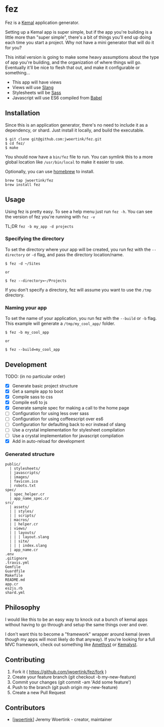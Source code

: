# fez

Fez is a [Kemal](http://kemalcr.com/) application generator.

Setting up a Kemal app is super simple, but if the app you're building is a little more than "super simple", there's a bit of things you'll end up doing each time you start a project. Why not have a mini generator that will do it for you?

This initial version is going to make some heavy assumptions about the type of app you're building, and the organization of where things will go. Eventually it'll be nice to flesh that out, and make it configurable or something...

* This app will have views
* Views will use [Slang](https://github.com/jeromegn/slang)
* Stylesheets will be [Sass](http://sass-lang.com/)
* Javascript will use ES6 compiled from [Babel](https://babeljs.io/)


## Installation

Since this is an application generator, there's no need to include it as a dependency, or shard. Just install it locally, and build the executable.

```text
$ git clone git@github.com:jwoertink/fez.git
$ cd fez/
$ make
```
You should now have a `bin/fez` file to run. You can symlink this to a more global location like `/usr/bin/local` to make it easier to use.

Optionally, you can use [homebrew](http://brew.sh) to install.

```text
brew tap jwoertink/fez
brew install fez
```

## Usage

Using fez is pretty easy. To see a help menu just run `fez -h`. You can see the version of fez you're running with `fez -v`

TL;DR `fez -b my_app -d projects`

### Specifying the directory

To set the directory where your app will be created, you run fez with the `--directory` or `-d` flag, and pass the directory location/name.

```text
$ fez -d ~/Sites

or

$ fez --directory=~/Projects
```

If you don't specify a directory, fez will assume you want to use the `/tmp` directory.

### Naming your app

To set the name of your application, you run fez with the `--build` or `-b` flag. This example will generate a `/tmp/my_cool_app/` folder.

```text
$ fez -b my_cool_app

or

$ fez --build=my_cool_app
```

## Development

TODO: (in no particular order)

- [x] Generate basic project structure
- [x] Get a sample app to boot
- [x] Compile sass to css
- [x] Compile es6 to js
- [x] Generate sample spec for making a call to the home page
- [ ] Configuration for using less over sass
- [ ] Configuration for using coffeescript over es6
- [ ] Configuration for defaulting back to ecr instead of slang
- [ ] Use a crystal implementation for stylesheet compilation
- [ ] Use a crystal implementation for javascript compilation
- [x] Add in auto-reload for development

### Generated structure

```text
public/
  | stylesheets/
  | javascripts/
  | images/
  | favicon.ico
  | robots.txt
spec/
  | spec_helper.cr
  | app_name_spec.cr
src/
  | assets/
  | | styles/
  | | scripts/
  | macros/
  | | helper.cr
  | views/
  | | layouts/
  | | | layout.slang
  | | site/
  | | | index.slang
  | app_name.cr
.env
.gitignore
.travis.yml
Gemfile
Guardfile
Makefile
README.md
app.cr
es2js.rb
shard.yml
```

## Philosophy

I would like this to be an easy way to knock out a bunch of kemal apps without having to go through and setup the same things over and over.

I don't want this to become a "framework" wrapper around kemal (even though my apps will most likely do that anyway). If you're looking for a full MVC framework, check out something like [Amethyst](https://github.com/Codcore/amethyst) or [Kemalyst](https://github.com/drujensen/kemalyst).

## Contributing

1. Fork it ( https://github.com/jwoertink/fez/fork )
2. Create your feature branch (git checkout -b my-new-feature)
3. Commit your changes (git commit -am 'Add some feature')
4. Push to the branch (git push origin my-new-feature)
5. Create a new Pull Request

## Contributors

- [[jwoertink](https://github.com/jwoertink)] Jeremy Woertink - creator, maintainer

